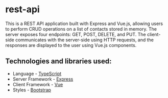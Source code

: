 # rest-api

This is a REST API application built with Express and Vue.js, allowing users to perform CRUD operations on a list of contacts stored in memory. The server exposes four endpoints: GET, POST, DELETE, and PUT. The client-side communicates with the server-side using HTTP requests, and the responses are displayed to the user using Vue.js components. 


## Technologies and libraries used: 

-  Language - [TypeScript](https://www.typescriptlang.org/)
-  Server Framework - [Express](https://expressjs.com/)
-  Client Framework - [Vue](https://vuejs.org/)
-  Styles - [Bootstrap](https://getbootstrap.com/) 
